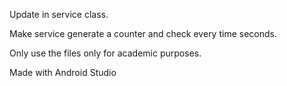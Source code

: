 Update in service class.

Make service generate a counter and check every time seconds.

Only use the files only for academic purposes.

Made with Android Studio
